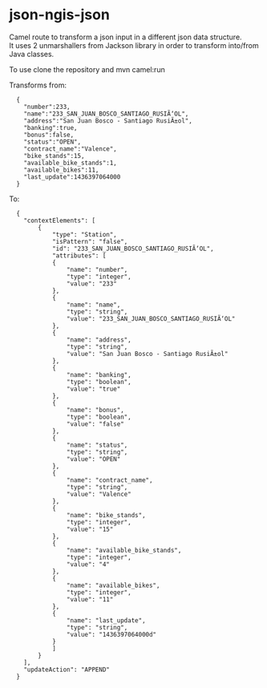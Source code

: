 # json-ngis-json
Camel route to transform a json input in a different json data structure.	
It uses 2 unmarshallers from Jackson library in order to transform into/from Java classes.

To use clone the repository and
  mvn camel:run

Transforms from:
```
  { 
	"number":233,
	"name":"233_SAN_JUAN_BOSCO_SANTIAGO_RUSIÃ‘OL",
	"address":"San Juan Bosco - Santiago RusiÃ±ol",	
	"banking":true,
	"bonus":false,
	"status":"OPEN",
	"contract_name":"Valence",
	"bike_stands":15,
	"available_bike_stands":1,
	"available_bikes":11,
	"last_update":1436397064000
  }
```

To:
```
  {
	"contextElements": [
		{
			"type": "Station",
			"isPattern": "false",
			"id": "233_SAN_JUAN_BOSCO_SANTIAGO_RUSIÃ‘OL",
			"attributes": [
			{
				"name": "number",
				"type": "integer",
				"value": "233"
			},
			{
				"name": "name",
				"type": "string",
				"value": "233_SAN_JUAN_BOSCO_SANTIAGO_RUSIÃ‘OL"
			},
			{
				"name": "address",
				"type": "string",
				"value": "San Juan Bosco - Santiago RusiÃ±ol"
			},
			{
				"name": "banking",
				"type": "boolean",
				"value": "true"
			},
			{
				"name": "bonus",
				"type": "boolean",
				"value": "false"
			},
			{
				"name": "status",
				"type": "string",
				"value": "OPEN"
			},
			{
				"name": "contract_name",
				"type": "string",
				"value": "Valence"
			},
			{
				"name": "bike_stands",
				"type": "integer",
				"value": "15"
			},
			{
				"name": "available_bike_stands",
				"type": "integer",
				"value": "4"
			},
			{
				"name": "available_bikes",
				"type": "integer",
				"value": "11"
			},
			{
				"name": "last_update",
				"type": "string",
				"value": "1436397064000d"
			}
		    ]
		}
	],
	"updateAction": "APPEND"
  }
```

